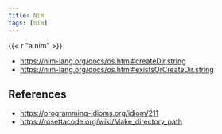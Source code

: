 ```yaml
---
title: Nim
tags: [nim]
---
```


{{< r "a.nim" >}}

- <https://nim-lang.org/docs/os.html#createDir,string>
- <https://nim-lang.org/docs/os.html#existsOrCreateDir,string>

## References

- <https://programming-idioms.org/idiom/211>
- <https://rosettacode.org/wiki/Make_directory_path>

